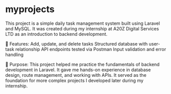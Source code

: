 # myprojects

 This project is a simple daily task management system built using Laravel and MySQL. 
 It was created during my internship at A20Z Digital Services LTD as an introduction to backend development.  
 
 🔧 Features:
 Add, update, and delete tasks  Structured database with user-task relationship  API endpoints tested via Postman  Input validation and error handling  
 
 🎯 Purpose:
 This project helped me practice the fundamentals of backend development in Laravel. 
 It gave me hands-on experience in database design, route management, and working with APIs.
 It served as the foundation for more complex projects I developed later during my internship.
